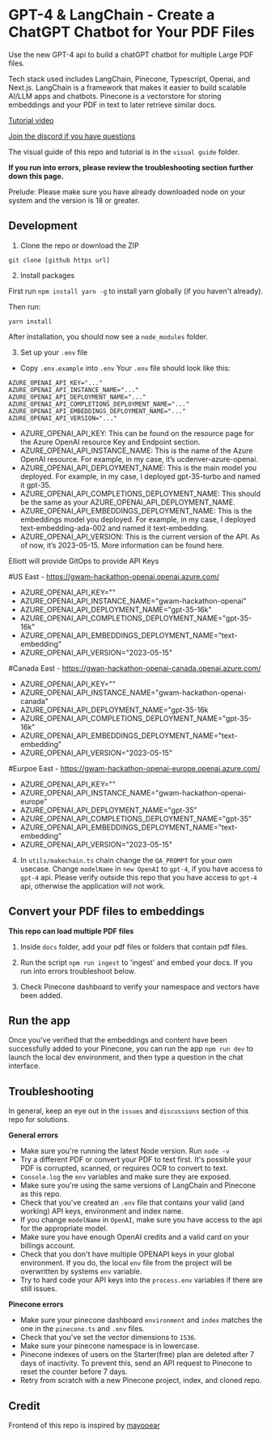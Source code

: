 # GPT-4 & LangChain - Create a ChatGPT Chatbot for Your PDF Files

Use the new GPT-4 api to build a chatGPT chatbot for multiple Large PDF files.

Tech stack used includes LangChain, Pinecone, Typescript, Openai, and Next.js. LangChain is a framework that makes it easier to build scalable AI/LLM apps and chatbots. Pinecone is a vectorstore for storing embeddings and your PDF in text to later retrieve similar docs.

[Tutorial video](https://www.youtube.com/watch?v=ih9PBGVVOO4)

[Join the discord if you have questions](https://discord.gg/E4Mc77qwjm)

The visual guide of this repo and tutorial is in the `visual guide` folder.

**If you run into errors, please review the troubleshooting section further down this page.**

Prelude: Please make sure you have already downloaded node on your system and the version is 18 or greater.

## Development

1. Clone the repo or download the ZIP

```
git clone [github https url]
```


2. Install packages

First run `npm install yarn -g` to install yarn globally (if you haven't already).

Then run:

```
yarn install
```
After installation, you should now see a `node_modules` folder.

3. Set up your `.env` file

- Copy `.env.example` into `.env`
  Your `.env` file should look like this:

```
AZURE_OPENAI_API_KEY="..."
AZURE_OPENAI_API_INSTANCE_NAME="..."
AZURE_OPENAI_API_DEPLOYMENT_NAME="..."
AZURE_OPENAI_API_COMPLETIONS_DEPLOYMENT_NAME="..."
AZURE_OPENAI_API_EMBEDDINGS_DEPLOYMENT_NAME="..."
AZURE_OPENAI_API_VERSION="..."
```
- AZURE_OPENAI_API_KEY: This can be found on the resource page for the Azure OpenAI resource Key and Endpoint section.
- AZURE_OPENAI_API_INSTANCE_NAME: This is the name of the Azure OpenAI resource. For example, in my case, it’s ucdenver-azure-openai.
- AZURE_OPENAI_API_DEPLOYMENT_NAME: This is the main model you deployed. For example, in my case, I deployed gpt-35-turbo and named it gpt-35.
- AZURE_OPENAI_API_COMPLETIONS_DEPLOYMENT_NAME: This should be the same as your AZURE_OPENAI_API_DEPLOYMENT_NAME.
- AZURE_OPENAI_API_EMBEDDINGS_DEPLOYMENT_NAME: This is the embeddings model you deployed. For example, in my case, I deployed text-embedding-ada-002 and named it text-embedding.
- AZURE_OPENAI_API_VERSION: This is the current version of the API. As of now, it’s 2023-05-15. More information can be found here.

Elliott will provide GitOps to provide API Keys

#US East - https://gwam-hackathon-openai.openai.azure.com/
- AZURE_OPENAI_API_KEY=""
- AZURE_OPENAI_API_INSTANCE_NAME="gwam-hackathon-openai"
- AZURE_OPENAI_API_DEPLOYMENT_NAME="gpt-35-16k"
- AZURE_OPENAI_API_COMPLETIONS_DEPLOYMENT_NAME="gpt-35-16k"
- AZURE_OPENAI_API_EMBEDDINGS_DEPLOYMENT_NAME="text-embedding"
- AZURE_OPENAI_API_VERSION="2023-05-15"

#Canada East - https://gwan-hackathon-openai-canada.openai.azure.com/
- AZURE_OPENAI_API_KEY=""
- AZURE_OPENAI_API_INSTANCE_NAME="gwam-hackathon-openai-canada"
- AZURE_OPENAI_API_DEPLOYMENT_NAME="gpt-35-16k
- AZURE_OPENAI_API_COMPLETIONS_DEPLOYMENT_NAME="gpt-35-16k"
- AZURE_OPENAI_API_EMBEDDINGS_DEPLOYMENT_NAME="text-embedding"
- AZURE_OPENAI_API_VERSION="2023-05-15"

#Eurpoe East - https://gwam-hackathon-openai-europe.openai.azure.com/
- AZURE_OPENAI_API_KEY=""
- AZURE_OPENAI_API_INSTANCE_NAME="gwam-hackathon-openai-europe"
- AZURE_OPENAI_API_DEPLOYMENT_NAME="gpt-35"
- AZURE_OPENAI_API_COMPLETIONS_DEPLOYMENT_NAME="gpt-35"
- AZURE_OPENAI_API_EMBEDDINGS_DEPLOYMENT_NAME="text-embedding"
- AZURE_OPENAI_API_VERSION="2023-05-15"

4. In `utils/makechain.ts` chain change the `QA_PROMPT` for your own usecase. Change `modelName` in `new OpenAI` to `gpt-4`, if you have access to `gpt-4` api. Please verify outside this repo that you have access to `gpt-4` api, otherwise the application will not work.

## Convert your PDF files to embeddings

**This repo can load multiple PDF files**

1. Inside `docs` folder, add your pdf files or folders that contain pdf files.

2. Run the script `npm run ingest` to 'ingest' and embed your docs. If you run into errors troubleshoot below.

3. Check Pinecone dashboard to verify your namespace and vectors have been added.

## Run the app

Once you've verified that the embeddings and content have been successfully added to your Pinecone, you can run the app `npm run dev` to launch the local dev environment, and then type a question in the chat interface.

## Troubleshooting

In general, keep an eye out in the `issues` and `discussions` section of this repo for solutions.

**General errors**

- Make sure you're running the latest Node version. Run `node -v`
- Try a different PDF or convert your PDF to text first. It's possible your PDF is corrupted, scanned, or requires OCR to convert to text.
- `Console.log` the `env` variables and make sure they are exposed.
- Make sure you're using the same versions of LangChain and Pinecone as this repo.
- Check that you've created an `.env` file that contains your valid (and working) API keys, environment and index name.
- If you change `modelName` in `OpenAI`, make sure you have access to the api for the appropriate model.
- Make sure you have enough OpenAI credits and a valid card on your billings account.
- Check that you don't have multiple OPENAPI keys in your global environment. If you do, the local `env` file from the project will be overwritten by systems `env` variable.
- Try to hard code your API keys into the `process.env` variables if there are still issues.

**Pinecone errors**

- Make sure your pinecone dashboard `environment` and `index` matches the one in the `pinecone.ts` and `.env` files.
- Check that you've set the vector dimensions to `1536`.
- Make sure your pinecone namespace is in lowercase.
- Pinecone indexes of users on the Starter(free) plan are deleted after 7 days of inactivity. To prevent this, send an API request to Pinecone to reset the counter before 7 days.
- Retry from scratch with a new Pinecone project, index, and cloned repo.

## Credit

Frontend of this repo is inspired by [mayooear](https://github.com/mayooear/gpt4-pdf-chatbot-langchain)
